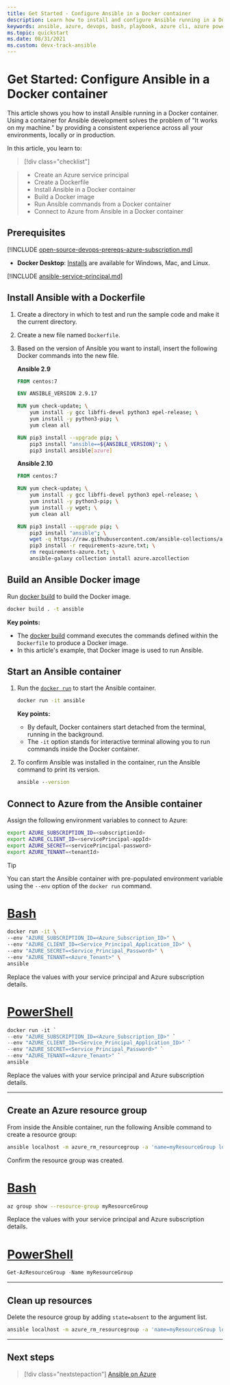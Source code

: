 ```yaml
---
title: Get Started - Configure Ansible in a Docker container
description: Learn how to install and configure Ansible running in a Docker container to managing Azure resources.
keywords: ansible, azure, devops, bash, playbook, azure cli, azure powershell, powershell
ms.topic: quickstart
ms.date: 08/31/2021
ms.custom: devx-track-ansible
---
```


# Get Started: Configure Ansible in a Docker container

This article shows you how to install Ansible running in a Docker container. Using a container for Ansible development solves the problem of "It works on my machine." by providing a consistent experience across all your environments, locally or in production.

In this article, you learn to:

> [!div class="checklist"]

> * Create an Azure service principal
> * Create a Dockerfile
> * Install Ansible in a Docker container
> * Build a Docker image
> * Run Ansible commands from a Docker container
> * Connect to Azure from Ansible in a Docker container

## Prerequisites

[!INCLUDE [open-source-devops-prereqs-azure-subscription.md](../includes/open-source-devops-prereqs-azure-subscription.md)]
- **Docker Desktop**: [Installs](https://www.docker.com/products/docker-desktop) are available for Windows, Mac, and Linux.

[!INCLUDE [ansible-service-principal.md](includes/ansible-service-principal.md)]

## Install Ansible with a Dockerfile

1. Create a directory in which to test and run the sample code and make it the current directory.

1. Create a new file named `Dockerfile`.

1. Based on the version of Ansible you want to install, insert the following Docker commands into the new file.

    **Ansible 2.9**

    ```dockerfile
    FROM centos:7
    
    ENV ANSIBLE_VERSION 2.9.17
    
    RUN yum check-update; \
        yum install -y gcc libffi-devel python3 epel-release; \
        yum install -y python3-pip; \
        yum clean all
    
    RUN pip3 install --upgrade pip; \
        pip3 install "ansible==${ANSIBLE_VERSION}"; \
        pip3 install ansible[azure]
    ```

    **Ansible 2.10**

    ```dockerfile
    FROM centos:7
    
    RUN yum check-update; \
        yum install -y gcc libffi-devel python3 epel-release; \
        yum install -y python3-pip; \
        yum install -y wget; \
        yum clean all
    
    RUN pip3 install --upgrade pip; \
        pip3 install "ansible"; \
        wget -q https://raw.githubusercontent.com/ansible-collections/azure/dev/requirements-azure.txt; \
        pip3 install -r requirements-azure.txt; \
        rm requirements-azure.txt; \
        ansible-galaxy collection install azure.azcollection
    ```

## Build an Ansible Docker image

Run [docker build](https://docs.docker.com/engine/reference/commandline/build/) to build the Docker image.

```cmd
docker build . -t ansible
```

**Key points:**

- The [docker build](https://docs.docker.com/engine/reference/commandline/build/) command executes the commands defined within the `Dockerfile` to produce a Docker image.
- In this article's example, that Docker image is used to run Ansible.

## Start an Ansible container

1. Run the [`docker run`](https://docs.docker.com/engine/reference/commandline/run/) to start the Ansible container.

    ```cmd
    docker run -it ansible
    ```

    **Key points:**

    - By default, Docker containers start detached from the terminal, running in the background. 
    - The `-it` option stands for interactive terminal allowing you to run commands inside the Docker container.

1. To confirm Ansible was installed in the container, run the Ansible command to print its version.

    ```cmd
    ansible --version
    ```

## Connect to Azure from the Ansible container

Assign the following environment variables to connect to Azure:

```bash
export AZURE_SUBSCRIPTION_ID=<subscriptionId>
export AZURE_CLIENT_ID=<servicePrincipal-appId>
export AZURE_SECRET=<servicePrincipal-password>
export AZURE_TENANT=<tenantId>
```

> [!TIP]
> You can start the Ansible container with pre-populated environment variable using the `--env` option of the `docker run` command.

# [Bash](#tab/bash)
```bash
docker run -it \
--env "AZURE_SUBSCRIPTION_ID=<Azure_Subscription_ID>" \
--env "AZURE_CLIENT_ID=<Service_Principal_Application_ID>" \
--env "AZURE_SECRET=<Service_Principal_Password>" \
--env "AZURE_TENANT=<Azure_Tenant>" \
ansible
```

Replace the values with your service principal and Azure subscription details.

# [PowerShell](#tab/powershell)
```powershell
docker run -it `
--env "AZURE_SUBSCRIPTION_ID=<Azure_Subscription_ID>" `
--env "AZURE_CLIENT_ID=<Service_Principal_Application_ID>" `
--env "AZURE_SECRET=<Service_Principal_Password>" `
--env "AZURE_TENANT=<Azure_Tenant>" `
ansible
```

Replace the values with your service principal and Azure subscription details.

---

## Create an Azure resource group

From inside the Ansible container, run the following Ansible command to create a resource group:

```bash
ansible localhost -m azure_rm_resourcegroup -a 'name=myResourceGroup location=eastus'
```

Confirm the resource group was created.

# [Bash](#tab/bash)
```bash
az group show --resource-group myResourceGroup
```

Replace the values with your service principal and Azure subscription details.

# [PowerShell](#tab/powershell)
```powershell
Get-AzResourceGroup -Name myResourceGroup
```
---

## Clean up resources

Delete the resource group by adding `state=absent` to the argument list.

```bash
ansible localhost -m azure_rm_resourcegroup -a 'name=myResourceGroup location=eastus state=absent'
```
---

## Next steps

> [!div class="nextstepaction"]
> [Ansible on Azure](./index.yml)
